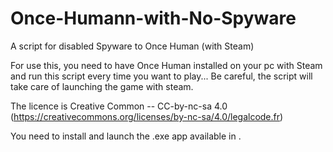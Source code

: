 # Once-Humann-with-No-Spyware
A script for disabled Spyware to Once Human (with Steam)

For use this, you need to have Once Human installed on your pc with Steam and run this script every time you want to play... Be careful, the script will take care of launching the game with steam.

The licence is Creative Common --  CC-by-nc-sa 4.0 (https://creativecommons.org/licenses/by-nc-sa/4.0/legalcode.fr)

You need to install and launch the .exe app available in    .

